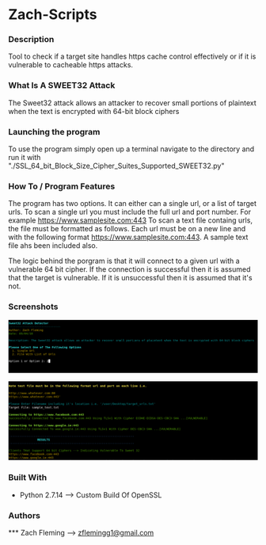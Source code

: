 # Zach-Scripts

### Description

Tool to check if a target site handles https cache control effectively or if it is vulnerable to cacheable https attacks.

### What Is A SWEET32 Attack

The Sweet32 attack allows an attacker to recover small portions of plaintext when the text is encrypted with 64-bit block ciphers

### Launching the program

To use the program simply open up a terminal navigate to the directory and run it with "./SSL_64_bit_Block_Size_Cipher_Suites_Supported_SWEET32.py"

### How To / Program Features

The program has two options. It can either can a single url, or a list of target urls. 
To scan a single url you must include the full url and port number. For example https://www.samplesite.com:443
To scan a text file containg urls, the file must be formatted as follows. Each url must be on a new line and with the following format https://www.samplesite.com:443. A sample text file ahs been included also. 

The logic behind the porgram is that it will connect to a given url with a vulnerable 64 bit cipher. If the connection is successful then it is assumed that the target is vulnerable. If it is unsuccessful then it is assumed that it's not.

### Screenshots
![alt text](screenshots/Sweet32_Overview.png "Overview of Program")

![alt text](screenshots/Sweet32_Overview2.png "Sample Output")


### Built With

* Python 2.7.14 --> Custom Build Of OpenSSL

### Authors

*** Zach Fleming --> zflemingg1@gmail.com





